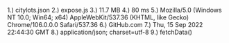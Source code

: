1.) citylots.json
2.) expose.js
3.) 11.7 MB
4.) 80 ms
5.) Mozilla/5.0 (Windows NT 10.0; Win64; x64) AppleWebKit/537.36 (KHTML, like Gecko) Chrome/106.0.0.0 Safari/537.36
6.) GitHub.com
7.) Thu, 15 Sep 2022 22:44:30 GMT
8.) application/json; charset=utf-8
9.) fetchData()